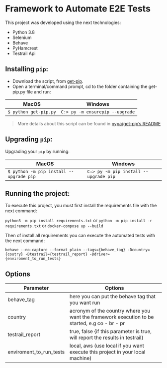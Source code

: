 # Framework to Automate E2E Tests #
This project was developed using the next technologies:
* Python 3.8
* Selenium
* Behave
* PyHamcrest
* Testrail Api

## Installing `pip`:

* Download the script, from [get-pip](https://bootstrap.pypa.io/get-pip.py).
* Open a terminal/command prompt, cd to the folder containing the get-pip.py file and run:

| MacOS | Windows |
| ------ | ------ |
| `$ python get-pip.py` | `C:> py -m ensurepip --upgrade` |

>More details about this script can be found in [pypa/get-pip’s README](https://github.com/pypa/get-pip)

## Upgrading `pip`:

Upgrading your `pip` by running:

| MacOS | Windows |
| ------ | ------ |
| `$ python -m pip install --upgrade pip` | `C:> py -m pip install --upgrade pip` |

## Running the project:

To execute this project, you must first install the requirements file with the next command:

`python3 -m pip install requirements.txt` or `python -m pip install -r requirements.txt` or `docker-compose up --build`

Then of install all requirements you can execute the automated tests with the next command:

`behave --no-capture --format plain --tags={behave_tag} -Dcountry={coutry} -Dtestrail={testrail_report} -Ddriver={enviroment_to_run_tests}`
## Options

| Parameter               | Options                                                                                                            |
|-------------------------|--------------------------------------------------------------------------------------------------------------------|
| behave_tag              | here you can put the behave tag that you want run                                                                  |
| country                 | acronym of the country where you want the framework execution to be started, e.g co - br - pr                      |
| testrail_report         | true, false {if this parameter is true, will report the results in testrail}                                       |
| enviroment_to_run_tests | local, aws (use local if you want execute this project in your local machine)                                      |
